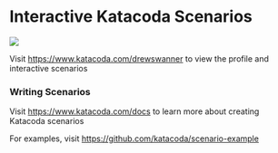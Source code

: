 # Interactive Katacoda Scenarios

[![](http://shields.katacoda.com/katacoda/drewswanner/count.svg)](https://www.katacoda.com/drewswanner "Get your profile on Katacoda.com")

Visit https://www.katacoda.com/drewswanner to view the profile and interactive scenarios

### Writing Scenarios
Visit https://www.katacoda.com/docs to learn more about creating Katacoda scenarios

For examples, visit https://github.com/katacoda/scenario-example
